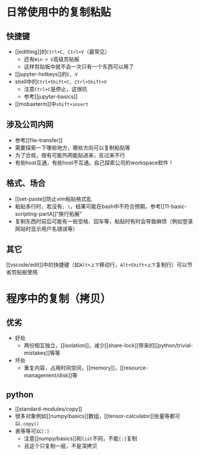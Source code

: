 # 日常使用中的复制粘贴
## 快捷键
- [[editting]]的`Ctrl+C, Ctrl+V`（最常见）
  - 还有`Win + V`高级剪贴板
  - 这样剪贴板中就不会一次只有一个东西可以用了
- [[jupyter-hotkeys]]的`C, V`
- shell中的`Ctrl+Shift+C, Ctrl+Shift+V`
  - 注意`Ctrl+C`是停止，这很坑
  - 参考[[jupyter-basics]]
- [[mobaxterm]]中`shift+insert`
## 涉及公司内网
- 参考[[file-transfer]]
- 需要探索一下哪些地方，哪些方向可以复制粘贴等
- 为了合规，很有可能外网能贴进来，反过来不行
- 有些host互通，有些host不互通。自己探索公司的workspace软件！
## 格式、场合
- [[set-paste]]防止vim粘贴格式乱
- 粘贴多行时，若没有`; \`，结果可能在bash中不符合预期，参考[[11-basic-scripting-partA]]“换行拓展”
- 复制东西时前后可能有一些空格、回车等，粘贴时有时会导致麻烦（例如登录网站时显示用户名错误等）
## 其它
[[vscode/edit]]中的快捷键（如`Alt+上下`移动行，`Alt+Shift+上下`复制行）可以节省剪贴板使用
# 程序中的复制（拷贝）
## 优劣
- 好处
  - 两份相互独立，[[isolation]]，减少[[share-lock]]带来的[[python/trivial-mistakes]]等等
- 坏处
  - 重复内容，占用时间空间，[[memory]]，[[resource-management/disk]]等
## python
- [[standard-modules/copy]]
- 很多对象例如[[numpy/basics]]数组，[[tensor-calculator]]张量等都可以`.copy()`
- 表等等可以`[:]`
  - 注意[[numpy/basics]]和`list`不同，不能`[:]`复制
  - 且这个只复制一层，不是深拷贝